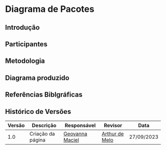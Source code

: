 # Diagrama de Pacotes

## Introdução

## Participantes

## Metodologia

## Diagrama produzido

## Referências Biblgráficas

## Histórico de Versões
| Versão   | Descrição  | Responsável | Revisor    | Data      |
|----------|------------|-------------|------------|-----------|
| 1.0      | Criação da página   | [Geovanna Maciel](https://github.com/manuziny)   | [Arthur de Melo](hhttps://github.com/arthurmlv)   | 27/09/2023|